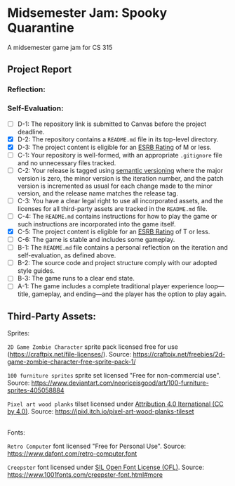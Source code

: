 # Midsemester Jam: Spooky Quarantine
A midsemester game jam for CS 315

## Project Report
### Reflection:

### Self-Evaluation:
- [ ] D-1: The repository link is submitted to Canvas before the project deadline.
- [x] D-2: The repository contains a <code>README.md</code> file in its top-level directory.
- [x] D-3: The project content is eligible for an <a href="https://www.esrb.org/ratings-guide/">ESRB Rating</a> of M or less.
- [ ] C-1: Your repository is well-formed, with an appropriate <code>.gitignore</code> file and no unnecessary files tracked.
- [ ] C-2: Your release is tagged using <a href="https://semver.org/">semantic versioning</a> where the major version is zero, the minor version is the iteration number, and the patch version is incremented as usual for each change made to the minor version, and the release name matches the release tag.
- [ ] C-3: You have a clear legal right to use all incorporated assets, and the licenses for all third-party assets are tracked in the <code>README.md</code> file.
- [ ] C-4: The <code>README.md</code> contains instructions for how to play the game or such instructions are incorporated into the game itself.
- [x] C-5: The project content is eligible for an <a href="https://www.esrb.org/ratings-guide/">ESRB Rating</a> of T or less.
- [ ] C-6: The game is stable and includes some gameplay.
- [ ] B-1: The <code>README.md</code> file contains a personal reflection on the iteration and self-evaluation, as defined above.
- [ ] B-2: The source code and project structure comply with our adopted style guides.
- [ ] B-3: The game runs to a clear end state.
- [ ] A-1: The game includes a complete traditional player experience loop&mdash;title, gameplay, and ending&mdash;and the player has the option to play again.

## Third-Party Assets:
Sprites:

`2D Game Zombie Character` sprite pack licensed free for use (https://craftpix.net/file-licenses/). Source: https://craftpix.net/freebies/2d-game-zombie-character-free-sprite-pack-1/

`100 furniture sprites` sprite set licensed "Free for non-commercial use". Source: https://www.deviantart.com/neoriceisgood/art/100-furniture-sprites-405058884

`Pixel art wood planks` tilset licensed under [Attribution 4.0 Iternational (CC by 4.0)](https://creativecommons.org/licenses/by/4.0/). Source: https://ipixl.itch.io/pixel-art-wood-planks-tileset

<br>
Fonts:

`Retro Computer` font licensed "Free for Personal Use". Source: https://www.dafont.com/retro-computer.font

`Creepster` font licensed under [SIL Open Font License (OFL)](https://scripts.sil.org/cms/scripts/page.php?site_id=nrsi&id=OFL). Source: https://www.1001fonts.com/creepster-font.html#more

<br>